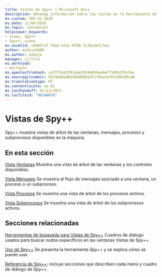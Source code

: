 ```yaml
---
title: Vistas de Spy++ | Microsoft Docs
description: Obtenga información sobre las vistas en la herramienta de depuración Spy++. Spy++ muestra vistas de árbol de las ventanas, los mensajes, los procesos y los subprocesos disponibles en el equipo.
ms.custom: SEO-VS-2020
ms.date: 11/04/2016
ms.topic: conceptual
helpviewer_keywords:
- views, Spy++
- Spy++, views
ms.assetid: c60867af-f814-4fac-8f06-3c39cbefc7ea
author: mikejo5000
ms.author: mikejo
manager: jillfra
ms.workload:
- multiple
ms.openlocfilehash: caf275443f01ade5914b85dee8ef7105b3f6c9ac
ms.sourcegitcommit: 957da60a881469d9001df1f4ba3ef01388109c86
ms.translationtype: HT
ms.contentlocale: es-ES
ms.lasthandoff: 01/13/2021
ms.locfileid: "98148070"
---
```

# <a name="spy-views"></a>Vistas de Spy++
Spy++ muestra vistas de árbol de las ventanas, mensajes, procesos y subprocesos disponibles en la máquina.

## <a name="in-this-section"></a>En esta sección
 [Vista Ventanas](../debugger/windows-view.md) Muestra una vista de árbol de las ventanas y los controles disponibles.

 [Vista Mensajes](../debugger/messages-view.md) Se muestra el flujo de mensajes asociado a una ventana, un proceso o un subproceso.

 [Vista Procesos](../debugger/processes-view.md) Se muestra una vista de árbol de los procesos activos.

 [Vista Subprocesos](../debugger/threads-view.md) Se muestra una vista de árbol de los subprocesos activos.

## <a name="related-sections"></a>Secciones relacionadas
 [Herramientas de búsqueda para Vistas de Spy++](../debugger/search-tools-for-spy-increment-views.md) Cuadros de diálogo usados para buscar nodos específicos en las ventanas Vistas de Spy++.

 [Uso de Spy++](../debugger/using-spy-increment.md) Se presenta la herramienta Spy++ y se explica cómo se puede usar.

 [Referencia de Spy++](../debugger/spy-increment-reference.md): incluye secciones que describen cada menú y cuadro de diálogo de Spy++.
